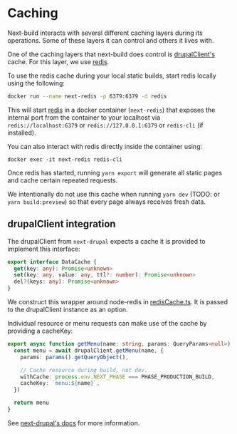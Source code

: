# Caching

Next-build interacts with several different caching layers during its operations. Some of these layers it can control and others it lives with.

One of the caching layers that next-build does control is [drupalClient's](/src/lib/drupal/drupalClient.ts) cache. For this layer, we use [redis](https://redis.io/).

To use the redis cache during your local static builds, start redis locally using the following:

```sh
docker run --name next-redis -p 6379:6379 -d redis
```

This will start [redis](https://redis.io/) in a docker container (`next-redis`) that exposes the internal port from the container to your localhost via `redis://localhost:6379` or `redis://127.0.0.1:6379` or `redis-cli` (if installed).

You can also interact with redis directly inside the container using:

```
docker exec -it next-redis redis-cli
```

Once redis has started, running `yarn export` will generate all static pages and cache certain repeated requests.

We intentionally do not use this cache when running `yarn dev` (TODO: or `yarn build:preview`) so that every page
always receives fresh data.

## drupalClient integration

The drupalClient from `next-drupal` expects a cache it is provided to implement this interface:

```ts
export interface DataCache {
  get(key: any): Promise<unknown>
  set(key: any, value: any, ttl?: number): Promise<unknown>
  del?(keys: any): Promise<unknown>
}
```

We construct this wrapper around node-redis in [redisCache.ts](src/lib/utils/redisCache.ts). It is passed to the drupalClient instance as an option.

Individual resource or menu requests can make use of the cache by providing a cacheKey:

```ts
export async function getMenu(name: string, params: QueryParams<null>) {
  const menu = await drupalClient.getMenu(name, {
    params: params().getQueryObject(),

    // Cache resource during build, not dev.
    withCache: process.env.NEXT_PHASE === PHASE_PRODUCTION_BUILD,
    cacheKey: `menu:${name}`,
  })

  return menu
}
```

See [next-drupal's docs](https://next-drupal.org/docs/cache) for more information.
